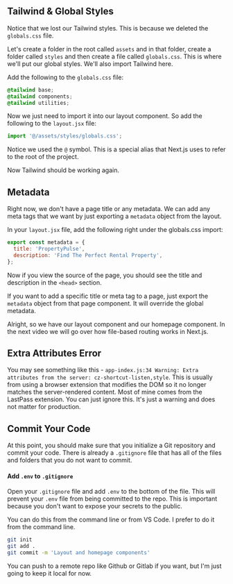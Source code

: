 
## Tailwind & Global Styles

Notice that we lost our Tailwind styles. This is because we deleted the `globals.css` file.

Let's create a folder in the root called `assets` and in that folder, create a folder called `styles` and then create a file called `globals.css`. This is where we'll put our global styles. We'll also import Tailwind here.

Add the following to the `globals.css` file:

```css
@tailwind base;
@tailwind components;
@tailwind utilities;
```

Now we just need to import it into our layout component. So add the following to the `layout.jsx` file:

```jsx
import '@/assets/styles/globals.css';
```

Notice we used the `@` symbol. This is a special alias that Next.js uses to refer to the root of the project.

Now Tailwind should be working again.

## Metadata

Right now, we don't have a page title or any metadata. We can add any meta tags that we want by just exporting a `metadata` object from the layout.

In your `layout.jsx` file, add the following right under the globals.css import:

```jsx
export const metadata = {
  title: 'PropertyPulse',
  description: 'Find The Perfect Rental Property',
};
```

Now if you view the source of the page, you should see the title and description in the `<head>` section.

If you want to add a specific title or meta tag to a page, just export the `metadata` object from that page component. It will override the global metadata.

Alright, so we have our layout component and our homepage component. In the next video we will go over how file-based routing works in Next.js.

## Extra Attributes Error

You may see something like this - `app-index.js:34 Warning: Extra attributes from the server: cz-shortcut-listen,style`. This is usually from using a browser extension that modifies the DOM so it no longer matches the server-rendered content. Most of mine comes from the LastPass extension. You can just ignore this. It's just a warning and does not matter for production.

## Commit Your Code

At this point, you should make sure that you initialize a Git repository and commit your code. There is already a `.gitignore` file that has all of the files and folders that you do not want to commit.

#### Add `.env` to `.gitignore`

Open your `.gitignore` file and add `.env` to the bottom of the file. This will prevent your `.env` file from being committed to the repo. This is important because you don't want to expose your secrets to the public.

You can do this from the command line or from VS Code. I prefer to do it from the command line.

```bash
git init
git add .
git commit -m 'Layout and homepage components'
```

You can push to a remote repo like Github or Gitlab if you want, but I'm just going to keep it local for now.
